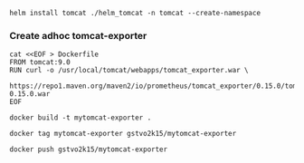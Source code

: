 `helm install tomcat ./helm_tomcat -n tomcat --create-namespace`

### Create adhoc tomcat-exporter
```
cat <<EOF > Dockerfile
FROM tomcat:9.0
RUN curl -o /usr/local/tomcat/webapps/tomcat_exporter.war \
    https://repo1.maven.org/maven2/io/prometheus/tomcat_exporter/0.15.0/tomcat_exporter_servlet-0.15.0.war
EOF

docker build -t mytomcat-exporter .
  
docker tag mytomcat-exporter gstvo2k15/mytomcat-exporter

docker push gstvo2k15/mytomcat-exporter
```
